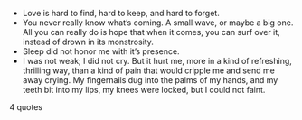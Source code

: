  - Love is hard to find, hard to keep, and hard to forget.
 - You never really know what’s coming. A small wave, or maybe a big one. All you can really do is hope that when it comes, you can surf over it, instead of drown in its monstrosity.
 - Sleep did not honor me with it’s presence.
 - I was not weak; I did not cry. But it hurt me, more in a kind of refreshing, thrilling way, than a kind of pain that would cripple me and send me away crying. My fingernails dug into the palms of my hands, and my teeth bit into my lips, my knees were locked, but I could not faint.

4 quotes